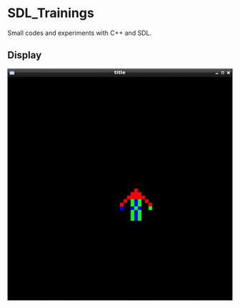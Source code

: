 # SDL_Trainings

Small codes and experiments with C++ and SDL.<br>

## Display

![display](https://github.com/jpenrici/SDL_Trainings/blob/main/display/display.gif)
